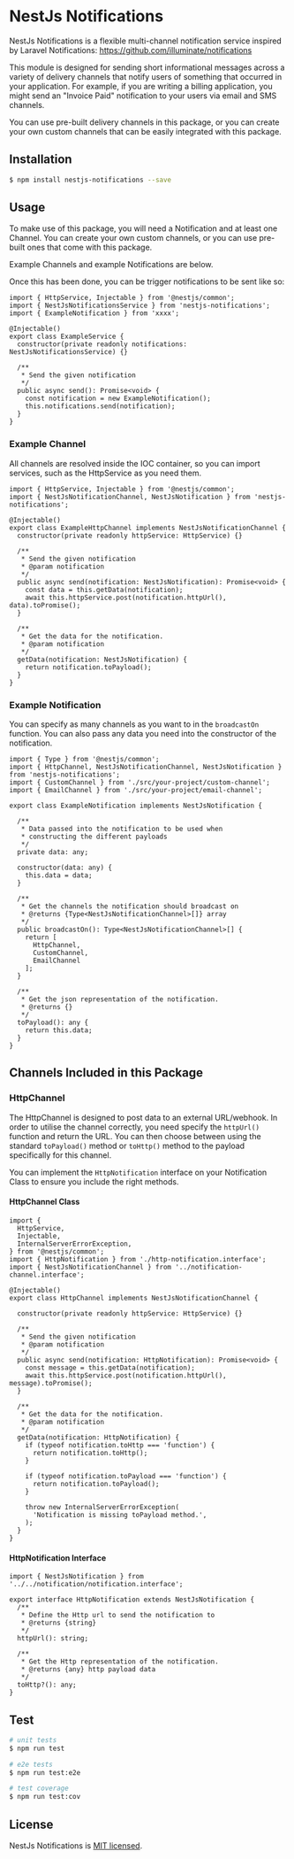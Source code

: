 # NestJs Notifications

NestJs Notifications is a flexible multi-channel notification service inspired by Laravel Notifications: https://github.com/illuminate/notifications

This module is designed for sending short informational messages across a variety of delivery channels that notify users of something that occurred in your application. For example, if you are writing a billing application, you might send an "Invoice Paid" notification to your users via email and SMS channels.

You can use pre-built delivery channels in this package, or you can create your own custom channels that can be easily integrated with this package.

## Installation

```bash
$ npm install nestjs-notifications --save
```

## Usage

To make use of this package, you will need a Notification and at least one Channel. You can create your own custom channels, or you can use pre-built ones that come with this package.

Example Channels and example Notifications are below.

Once this has been done, you can be trigger notifications to be sent like so:

```
import { HttpService, Injectable } from '@nestjs/common';
import { NestJsNotificationsService } from 'nestjs-notifications';
import { ExampleNotification } from 'xxxx';

@Injectable()
export class ExampleService {
  constructor(private readonly notifications: NestJsNotificationsService) {}

  /**
   * Send the given notification
   */
  public async send(): Promise<void> {
    const notification = new ExampleNotification();
    this.notifications.send(notification);
  }
}
```

### Example Channel

All channels are resolved inside the IOC container, so you can import services, such as the HttpService as you need them.

```
import { HttpService, Injectable } from '@nestjs/common';
import { NestJsNotificationChannel, NestJsNotification } from 'nestjs-notifications';

@Injectable()
export class ExampleHttpChannel implements NestJsNotificationChannel {
  constructor(private readonly httpService: HttpService) {}

  /**
   * Send the given notification
   * @param notification
   */
  public async send(notification: NestJsNotification): Promise<void> {
    const data = this.getData(notification);
    await this.httpService.post(notification.httpUrl(), data).toPromise();
  }

  /**
   * Get the data for the notification.
   * @param notification
   */
  getData(notification: NestJsNotification) {
    return notification.toPayload();
  }
}
```

### Example Notification

You can specify as many channels as you want to in the `broadcastOn` function.
You can also pass any data you need into the constructor of the notification.

```
import { Type } from '@nestjs/common';
import { HttpChannel, NestJsNotificationChannel, NestJsNotification } from 'nestjs-notifications';
import { CustomChannel } from './src/your-project/custom-channel';
import { EmailChannel } from './src/your-project/email-channel';

export class ExampleNotification implements NestJsNotification {

  /**
   * Data passed into the notification to be used when
   * constructing the different payloads
   */
  private data: any;

  constructor(data: any) {
    this.data = data;
  }

  /**
   * Get the channels the notification should broadcast on
   * @returns {Type<NestJsNotificationChannel>[]} array
   */
  public broadcastOn(): Type<NestJsNotificationChannel>[] {
    return [
      HttpChannel,
      CustomChannel,
      EmailChannel
    ];
  }

  /**
   * Get the json representation of the notification.
   * @returns {}
   */
  toPayload(): any {
    return this.data;
  }
}
```

## Channels Included in this Package

### HttpChannel

The HttpChannel is designed to post data to an external URL/webhook. In order to utilise the channel correctly, you need specify the `httpUrl()` function and return the URL. You can then choose between using the standard `toPayload()` method or `toHttp()` method to the payload specifically for this channel.

You can implement the `HttpNotification` interface on your Notification Class to ensure you include the right methods.

#### HttpChannel Class

```
import {
  HttpService,
  Injectable,
  InternalServerErrorException,
} from '@nestjs/common';
import { HttpNotification } from './http-notification.interface';
import { NestJsNotificationChannel } from '../notification-channel.interface';

@Injectable()
export class HttpChannel implements NestJsNotificationChannel {

  constructor(private readonly httpService: HttpService) {}

  /**
   * Send the given notification
   * @param notification
   */
  public async send(notification: HttpNotification): Promise<void> {
    const message = this.getData(notification);
    await this.httpService.post(notification.httpUrl(), message).toPromise();
  }

  /**
   * Get the data for the notification.
   * @param notification
   */
  getData(notification: HttpNotification) {
    if (typeof notification.toHttp === 'function') {
      return notification.toHttp();
    }

    if (typeof notification.toPayload === 'function') {
      return notification.toPayload();
    }

    throw new InternalServerErrorException(
      'Notification is missing toPayload method.',
    );
  }
}
```

#### HttpNotification Interface

```
import { NestJsNotification } from '../../notification/notification.interface';

export interface HttpNotification extends NestJsNotification {
  /**
   * Define the Http url to send the notification to
   * @returns {string}
   */
  httpUrl(): string;

  /**
   * Get the Http representation of the notification.
   * @returns {any} http payload data
   */
  toHttp?(): any;
}
```

## Test

```bash
# unit tests
$ npm run test

# e2e tests
$ npm run test:e2e

# test coverage
$ npm run test:cov
```

## License

NestJs Notifications is [MIT licensed](LICENSE).
